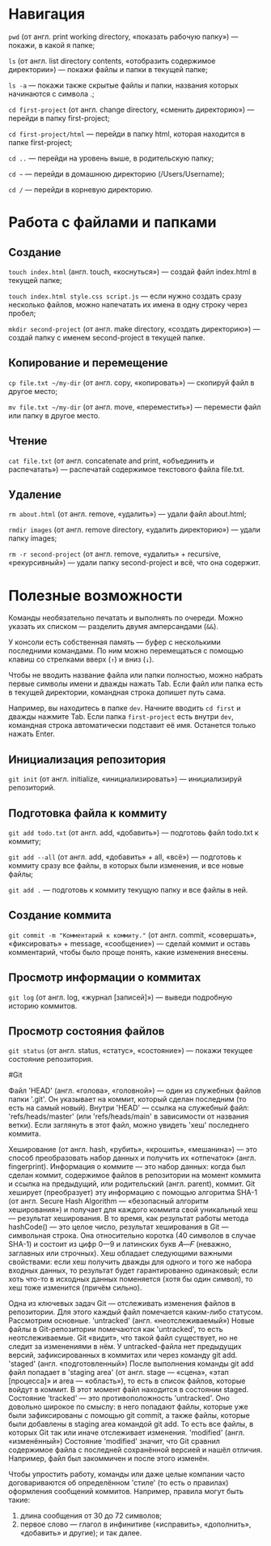 # Навигация

`pwd` (от англ. print working directory, «показать рабочую папку») — покажи, в какой я папке;

`ls` (от англ. list directory contents, «отобразить содержимое директории») — покажи файлы и папки в текущей папке;

`ls -a` — покажи также скрытые файлы и папки, названия которых начинаются с символа .;

`cd first-project` (от англ. change directory, «сменить директорию») — перейди в папку first-project;

`cd first-project/html` — перейди в папку html, которая находится в папке first-project;

`cd ..` — перейди на уровень выше, в родительскую папку;

`cd ~` — перейди в домашнюю директорию (/Users/Username);

`cd /` — перейди в корневую директорию.

# Работа с файлами и папками

## Создание

`touch index.html` (англ. touch, «коснуться») — создай файл index.html в текущей папке;

`touch index.html style.css script.js` — если нужно создать сразу несколько файлов, можно напечатать их имена в одну строку через пробел;

`mkdir second-project` (от англ. make directory, «создать директорию») — создай папку с именем second-project в текущей папке.

## Копирование и перемещение

`cp file.txt ~/my-dir` (от англ. copy, «копировать») — скопируй файл в другое место;

`mv file.txt ~/my-dir` (от англ. move, «переместить») — перемести файл или папку в другое место.

## Чтение

`cat file.txt` (от англ. concatenate and print, «объединить и распечатать») — распечатай содержимое текстового файла file.txt.

## Удаление

`rm about.html` (от англ. remove, «удалить») — удали файл about.html;

`rmdir images` (от англ. remove directory, «удалить директорию») — удали папку images;

`rm -r second-project` (от англ. remove, «удалить» + recursive, «рекурсивный») — удали папку second-project и всё, что она содержит.

# Полезные возможности

Команды необязательно печатать и выполнять по очереди. Можно указать их списком — разделить двумя амперсандами (`&&`).

У консоли есть собственная память — буфер с несколькими последними командами. По ним можно перемещаться с помощью клавиш со стрелками вверх (`↑`) и вниз (`↓`).

Чтобы не вводить название файла или папки полностью, можно набрать первые символы имени и дважды нажать Tab. Если файл или папка есть в текущей директории, командная строка допишет путь сама.

Например, вы находитесь в папке `dev`. Начните вводить `cd first` и дважды нажмите Tab. Если папка `first-project` есть внутри `dev`, командная строка автоматически подставит её имя. Останется только нажать Enter.


## Инициализация репозитория

`git init` (от англ. initialize, «инициализировать») — инициализируй репозиторий.

## Подготовка файла к коммиту

`git add todo.txt` (от англ. add, «добавить») — подготовь файл todo.txt к коммиту;

`git add --all` (от англ. add, «добавить» + all, «всё») — подготовь к коммиту сразу все файлы, в которых были изменения, и все новые файлы;

`git add .` — подготовь к коммиту текущую папку и все файлы в ней.

## Создание коммита

`git commit -m "Комментарий к коммиту."` (от англ. commit, «совершать», «фиксировать» + message, «сообщение») — сделай коммит и оставь комментарий, чтобы было проще понять, какие изменения внесены.

## Просмотр информации о коммитах

`git log` (от англ. log, «журнал [записей]») — выведи подробную историю коммитов.

## Просмотр состояния файлов

`git status` (от англ. status, «статус», «состояние») — покажи текущее состояние репозитория.


#Git

Файл 'HEAD' (англ. «голова», «головной») — один из служебных файлов папки '.git'. Он указывает на коммит, который сделан последним (то есть на самый новый).
Внутри 'HEAD' — ссылка на служебный файл: 'refs/heads/master' (или 'refs/heads/main' в зависимости от названия ветки). Если заглянуть в этот файл, можно увидеть 'хеш' последнего коммита.

Хеширование (от англ. hash, «рубить», «крошить», «мешанина») — это способ преобразовать набор данных и получить их «отпечаток» (англ. fingerprint).
Информация о коммите — это набор данных: когда был сделан коммит, содержимое файлов в репозитории на момент коммита и ссылка на предыдущий, или родительский (англ. parent), коммит. Git хеширует (преобразует) эту информацию с помощью алгоритма SHA-1 (от англ. Secure Hash Algorithm — «безопасный алгоритм хеширования») и получает для каждого коммита свой уникальный хеш — результат хеширования.
В то время, как результат работы метода hashCode() — это целое число, результат хеширования в Git — символьная строка. Она относительно коротка (40 символов в случае SHA-1) и состоит из цифр 0—9 и латинских букв 𝐴—𝐹 (неважно, заглавных или строчных). Хеш обладает следующими важными свойствами:
если хеш получить дважды для одного и того же набора входных данных, то результат будет гарантированно одинаковый;
если хоть что-то в исходных данных поменяется (хотя бы один символ), то хеш тоже изменится (причём сильно).

Одна из ключевых задач Git — отслеживать изменения файлов в репозитории. Для этого каждый файл помечается каким-либо статусом. Рассмотрим основные.
'untracked' (англ. «неотслеживаемый»)
Новые файлы в Git-репозитории помечаются как 'untracked', то есть неотслеживаемые. Git «видит», что такой файл существует, но не следит за изменениями в нём. У untracked-файла нет предыдущих версий, зафиксированных в коммитах или через команду git add.
'staged' (англ. «подготовленный»)
После выполнения команды git add файл попадает в 'staging area' (от англ. stage — «сцена», «этап [процесса]» и area — «область»), то есть в список файлов, которые войдут в коммит. В этот момент файл находится в состоянии staged.
Состояние 'tracked' — это противоположность 'untracked'. Оно довольно широкое по смыслу: в него попадают файлы, которые уже были зафиксированы с помощью git commit, а также файлы, которые были добавлены в staging area командой git add. То есть все файлы, в которых Git так или иначе отслеживает изменения.
'modified' (англ. «изменённый»)
Состояние 'modified' значит, что Git сравнил содержимое файла с последней сохранённой версией и нашёл отличия. Например, файл был закоммичен и после этого изменён.

Чтобы упростить работу, команды или даже целые компании часто договариваются об определённом 'стиле' (то есть о правилах) оформления сообщений коммитов.
Например, правила могут быть такие:
1. длина сообщения от 30 до 72 символов;
2. первое слово — глагол в инфинитиве («исправить», «дополнить», «добавить» и другие);
и так далее.